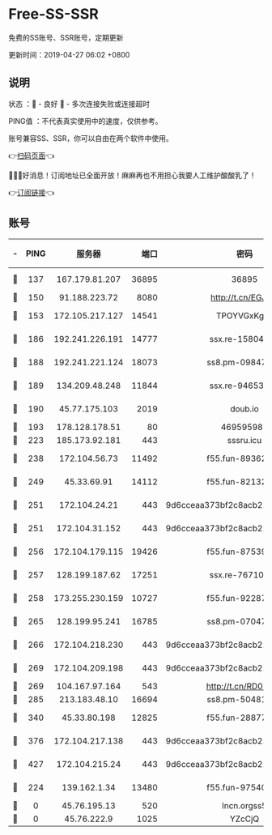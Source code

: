 # Free-SS-SSR

免费的SS账号、SSR账号，定期更新

更新时间：2019-04-27 06:02 +0800

## 说明

状态     ：🙂 - 良好 🙁 - 多次连接失败或连接超时

PING值   ：不代表真实使用中的速度，仅供参考。

账号兼容SS、SSR，你可以自由在两个软件中使用。

👉[扫码页面](https://liesauer.github.io/Free-SS-SSR/)👈

🎉🎉🎉好消息！订阅地址已全面开放！麻麻再也不用担心我要人工维护酸酸乳了！

👉[订阅链接](https://www.liesauer.net/yogurt/subscribe?ACCESS_TOKEN=DAYxR3mMaZAsaqUb)👈

## 账号

|-|PING|服务器|端口|密码|加密方式|区域|
|:----:|:----:|:-----:|-----:|:----:|:----:|:----:|
|🙂|137|167.179.81.207|36895|36895|aes-256-cfb|JP|
|🙂|150|91.188.223.72|8080|http://t.cn/EGJIyrl|rc4-md5|RU|
|🙂|153|172.105.217.127|14541|TPOYVGxKglpi|aes-256-cfb|JP|
|🙂|186|192.241.226.191|14777|ssx.re-15804157|aes-256-cfb|US|
|🙂|188|192.241.221.124|18073|ss8.pm-09847750|aes-256-cfb|US|
|🙂|189|134.209.48.248|11844|ssx.re-94653207|aes-256-cfb|US|
|🙂|190|45.77.175.103|2019|doub.io|aes-128-ctr|SG|
|🙂|193|178.128.178.51|80|469595985|chacha20|US|
|🙂|223|185.173.92.181|443|sssru.icu|rc4-md5|RU|
|🙂|238|172.104.56.73|11492|f55.fun-89362117|aes-256-cfb|SG|
|🙂|249|45.33.69.91|14112|f55.fun-82132228|aes-256-cfb|US|
|🙂|251|172.104.24.21|443|9d6cceaa373bf2c8acb22e60b6a58be6|aes-256-cfb|US|
|🙂|251|172.104.31.152|443|9d6cceaa373bf2c8acb22e60b6a58be6|aes-256-cfb|US|
|🙂|256|172.104.179.115|19426|f55.fun-87539428|aes-256-cfb|SG|
|🙂|257|128.199.187.62|17251|ssx.re-76710195|aes-256-cfb|SG|
|🙂|258|173.255.230.159|10727|f55.fun-92287038|aes-256-cfb|US|
|🙂|265|128.199.95.241|16785|ss8.pm-07047085|aes-256-cfb|SG|
|🙂|266|172.104.218.230|443|9d6cceaa373bf2c8acb22e60b6a58be6|aes-256-cfb|US|
|🙂|269|172.104.209.198|443|9d6cceaa373bf2c8acb22e60b6a58be6|aes-256-cfb|US|
|🙂|269|104.167.97.164|543|http://t.cn/RD0D7sx|rc4-md5|CA|
|🙂|285|213.183.48.10|16694|ss8.pm-50481530|rc4-md5|RU|
|🙂|340|45.33.80.198|12825|f55.fun-28877106|aes-256-cfb|US|
|🙂|376|172.104.217.138|443|9d6cceaa373bf2c8acb22e60b6a58be6|aes-256-cfb|US|
|🙂|427|172.104.215.24|443|9d6cceaa373bf2c8acb22e60b6a58be6|aes-256-cfb|US|
|🙂|224|139.162.1.34|13480|f55.fun-97540163|aes-256-cfb|SG|
|🙁|0|45.76.195.13|520|lncn.orgss5|rc4|JP|
|🙁|0|45.76.222.9|1025|YZcCjQ|rc4-md5|JP|
